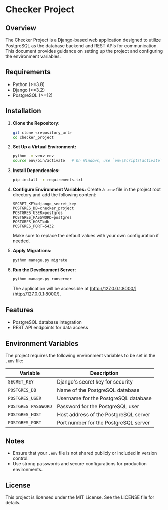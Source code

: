 # Checker Project

## Overview
The Checker Project is a Django-based web application designed to utilize PostgreSQL as the database backend and REST APIs for communication. This document provides guidance on setting up the project and configuring the environment variables.

## Requirements
- Python (>=3.8)
- Django (>=3.2)
- PostgreSQL (>=12)

## Installation

1. **Clone the Repository:**
   ```bash
   git clone <repository_url>
   cd checker_project
   ```

2. **Set Up a Virtual Environment:**
   ```bash
   python -m venv env
   source env/bin/activate   # On Windows, use `env\Scripts\activate`
   ```

3. **Install Dependencies:**
   ```bash
   pip install -r requirements.txt
   ```

4. **Configure Environment Variables:**
   Create a `.env` file in the project root directory and add the following content:
   ```env
   SECRET_KEY=django_secret_key
   POSTGRES_DB=checker_project
   POSTGRES_USER=postgres
   POSTGRES_PASSWORD=postgres
   POSTGRES_HOST=db
   POSTGRES_PORT=5432
   ```

   Make sure to replace the default values with your own configuration if needed.

5. **Apply Migrations:**
   ```bash
   python manage.py migrate
   ```

6. **Run the Development Server:**
   ```bash
   python manage.py runserver
   ```

   The application will be accessible at [http://127.0.0.1:8000/](http://127.0.0.1:8000/).

## Features
- PostgreSQL database integration
- REST API endpoints for data access

## Environment Variables
The project requires the following environment variables to be set in the `.env` file:

| Variable         | Description                              |
|------------------|------------------------------------------|
| `SECRET_KEY`     | Django's secret key for security         |
| `POSTGRES_DB`    | Name of the PostgreSQL database          |
| `POSTGRES_USER`  | Username for the PostgreSQL database     |
| `POSTGRES_PASSWORD` | Password for the PostgreSQL user       |
| `POSTGRES_HOST`  | Host address of the PostgreSQL server    |
| `POSTGRES_PORT`  | Port number for the PostgreSQL server    |

## Notes
- Ensure that your `.env` file is not shared publicly or included in version control.
- Use strong passwords and secure configurations for production environments.

## License
This project is licensed under the MIT License. See the LICENSE file for details.


